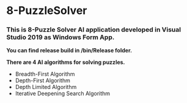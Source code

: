 # 8-PuzzleSolver

### This is 8-Puzzle Solver AI application developed in Visual Studio 2019 as Windows Form App.
<p> <b>You can find release build in /bin/Release folder.</b> </p>
<p> <b> There are 4 AI algorithms for solving puzzles.</b> </p>

* Breadth-First Algorithm
* Depth-First Algorithm
* Depth Limited Algorithm
* Iterative Deepening Search Algorithm

